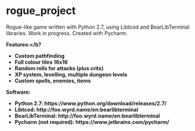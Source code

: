 # rogue_project

Rogue-like game written with Python 2.7, using Libtcod and BearLibTerminal libraries. Work in progress. Created with Pycharm.

<b>Features:</b?
<ul>
<li>Custom pathfinding</li>
<li>Full colour tiles 16x16</li>
<li>Random rolls for attacks (plus crits)</li>
<li>XP system, levelling, multiple dungeon levels</li>
<li>Custom spells, enemies, items</li>
</ul>

<b>Software:</b>
<ul>
<li>Python 2.7: https://www.python.org/download/releases/2.7/</li>
<li>Libtcod: http://foo.wyrd.name/en:bearlibterminal</li>
<li>BearLibTerminal: http://foo.wyrd.name/en:bearlibterminal</li>
<li>Pycharm (not required): https://www.jetbrains.com/pycharm/</li>
</ul>
